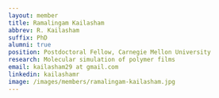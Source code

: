 ```yaml
---
layout: member
title: Ramalingam Kailasham
abbrev: R. Kailasham
suffix: PhD
alumni: true
position: Postdoctoral Fellow, Carnegie Mellon University 
research: Molecular simulation of polymer films
email: kailasham29 at gmail.com
linkedin: kailashamr
image: /images/members/ramalingam-kailasham.jpg
---
```


